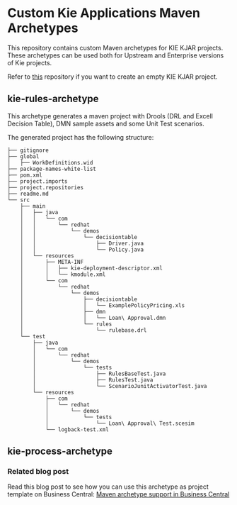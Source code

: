 
# Custom Kie Applications Maven Archetypes
This repository contains custom Maven archetypes for KIE KJAR projects. These archetypes can be used both for Upstream and Enterprise versions of Kie projects.

Refer to [this](https://github.com/kiegroup/droolsjbpm-knowledge/tree/master/kie-archetypes/kie-kjar-archetype) repository if you want to create an empty KIE KJAR project.

## kie-rules-archetype
This archetype generates a maven project with Drools (DRL and Excell Decision Table), DMN sample assets and some Unit Test scenarios.

The generated project has the following structure:

```
├── gitignore
├── global
│   ├── WorkDefinitions.wid
├── package-names-white-list
├── pom.xml
├── project.imports
├── project.repositories
├── readme.md
└── src
    ├── main
    │   ├── java
    │   │   └── com
    │   │       └── redhat
    │   │           └── demos
    │   │               └── decisiontable
    │   │                   ├── Driver.java
    │   │                   └── Policy.java
    │   └── resources
    │       ├── META-INF
    │       │   ├── kie-deployment-descriptor.xml
    │       │   └── kmodule.xml
    │       └── com
    │           └── redhat
    │               └── demos
    │                   ├── decisiontable
    │                   │   └── ExamplePolicyPricing.xls
    │                   ├── dmn
    │                   │   └── Loan\ Approval.dmn
    │                   └── rules
    │                       └── rulebase.drl
    └── test
        ├── java
        │   └── com
        │       └── redhat
        │           └── demos
        │               └── tests
        │                   ├── RulesBaseTest.java
        │                   ├── RulesTest.java
        │                   └── ScenarioJunitActivatorTest.java
        └── resources
            ├── com
            │   └── redhat
            │       └── demos
            │           └── tests
            │               └── Loan\ Approval\ Test.scesim
            └── logback-test.xml
```

## kie-process-archetype

### Related blog post
Read this blog post to see how you can use this archetype as project template on Business Central: 
[Maven archetype support in Business Central](https://medium.com/kie-foundation/maven-archetype-support-in-business-central-b5fdf5e98556)
 
